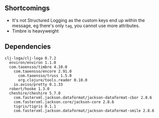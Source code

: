 
## Shortcomings

- It's not Structured Logging as the custom keys end up within the message, eg there's only `tag`, you cannot use more attributes.
- Timbre is heavyweight

## Dependencies

```
clj-loga/clj-loga 0.7.2
  environ/environ 1.1.0
  com.taoensso/timbre 4.10.0
    com.taoensso/encore 2.91.0
      com.taoensso/truss 1.5.0
      org.clojure/tools.reader 0.10.0
    io.aviso/pretty 0.1.33
  robert/hooke 1.3.0
  cheshire/cheshire 5.7.0
    com.fasterxml.jackson.dataformat/jackson-dataformat-cbor 2.8.6
    com.fasterxml.jackson.core/jackson-core 2.8.6
    tigris/tigris 0.1.1
    com.fasterxml.jackson.dataformat/jackson-dataformat-smile 2.8.6
```

